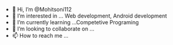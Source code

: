 - 👋 Hi, I’m @Mohitsoni112
- 👀 I’m interested in ... Web development, Android development
- 🌱 I’m currently learning ...Competetive Programing
- 💞️ I’m looking to collaborate on ...
- 📫 How to reach me ...

<!---
Mohitson112/Mohitson112 is a ✨ special ✨ repository because its `README.md` (this file) appears on your GitHub profile.
You can click the Preview link to take a look at your changes.
--->
